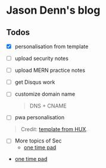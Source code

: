 # Jason Denn's blog

## Todos

- [x] personalisation from template

- [ ] upload security notes

- [ ] upload MERN practice notes

- [ ] get Disqus work

- [ ] customize domain name

  > DNS + CNAME

- [ ] pwa personalisation

> Credit: [template from HUX](https://github.com/Huxpro/huxpro.github.io).

- [ ] More topics of Sec
  - [one time pad](https://www.openlearning.com/unswcourses/courses/sec-2020/otp/)
- [one time pad](https://www.openlearning.com/unswcourses/courses/sec-2020/otp/)

